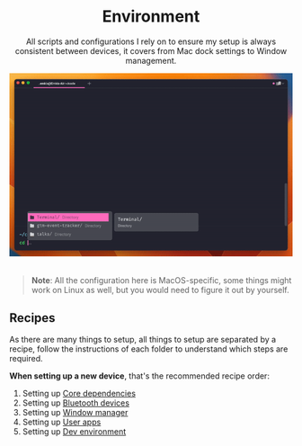 <div align="center">
  <h1>Environment</h1>
  <p>All scripts and configurations I rely on to ensure my setup is always consistent between devices, it covers from Mac dock settings to Window management.</p>
  <img src="./preview.gif" alt="">
  <br>
  <br>
</div>

> **Note**: All the configuration here is MacOS-specific, some things might work on Linux as well, but you would need to figure it out by yourself.

## Recipes

As there are many things to setup, all things to setup are separated by a recipe, follow the instructions of each folder to understand which steps are required.

**When setting up a new device**, that's the recommended recipe order:

1. Setting up [Core dependencies](./recipes/setting-up-core-dependencies/)
2. Setting up [Bluetooth devices](./recipes/setting-up-bluethooth-devices/)
3. Setting up [Window manager](./recipes/setting-up-window-manager/)
4. Setting up [User apps](./recipes/setting-up-user-apps/)
5. Setting up [Dev environment](./recipes/setting-up-dev-env/)
